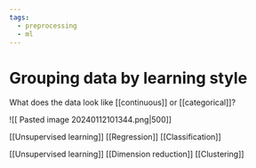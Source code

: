 ```yaml
---
tags:
  - preprocessing
  - ml
---
```


# Grouping data by learning style

What does the data look like [[continuous]] or [[categorical]]? 

![[ Pasted image 20240112101344.png|500]]

[[Unsupervised learning]]
	 [[Regression]] 
	 [[Classification]]

[[Unsupervised learning]]
	[[Dimension reduction]]
	[[Clustering]]





